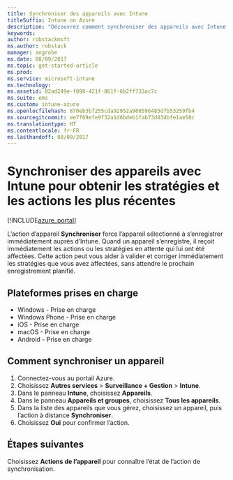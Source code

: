 ```yaml
---
title: Synchroniser des appareils avec Intune
titleSuffix: Intune on Azure
description: "Découvrez comment synchroniser des appareils avec Intune pour obtenir les stratégies et les actions les plus récentes."
keywords: 
author: robstackmsft
ms.author: robstack
manager: angrobe
ms.date: 08/09/2017
ms.topic: get-started-article
ms.prod: 
ms.service: microsoft-intune
ms.technology: 
ms.assetid: 02ad249e-f098-421f-861f-6b2ff733ac7c
ms.suite: ems
ms.custom: intune-azure
ms.openlocfilehash: 870eb3bf255cda92952a908596485d7b53259fb4
ms.sourcegitcommit: ee7f69efe9f32a1d6bdeb1fab73d03dbfe1ae58c
ms.translationtype: HT
ms.contentlocale: fr-FR
ms.lasthandoff: 08/09/2017
---
```

# <a name="sync-devices-with-intune-to-get-the-latest-policies-and-actions"></a>Synchroniser des appareils avec Intune pour obtenir les stratégies et les actions les plus récentes


[!INCLUDE[azure_portal](./includes/azure_portal.md)]

L’action d’appareil **Synchroniser** force l’appareil sélectionné à s’enregistrer immédiatement auprès d’Intune. Quand un appareil s’enregistre, il reçoit immédiatement les actions ou les stratégies en attente qui lui ont été affectées.  Cette action peut vous aider à valider et corriger immédiatement les stratégies que vous avez affectées, sans attendre le prochain enregistrement planifié.

## <a name="supported-platforms"></a>Plateformes prises en charge

- Windows - Prise en charge
- Windows Phone - Prise en charge
- iOS - Prise en charge
- macOS - Prise en charge
- Android - Prise en charge

## <a name="how-to-sync-a-device"></a>Comment synchroniser un appareil

1. Connectez-vous au portail Azure.
2. Choisissez **Autres services** > **Surveillance + Gestion** > **Intune**.
3. Dans le panneau **Intune**, choisissez **Appareils**.
4. Dans le panneau **Appareils et groupes**, choisissez **Tous les appareils**.
5. Dans la liste des appareils que vous gérez, choisissez un appareil, puis l’action à distance **Synchroniser**.
7. Choisissez **Oui** pour confirmer l’action.

## <a name="next-steps"></a>Étapes suivantes

Choisissez **Actions de l’appareil** pour connaître l’état de l’action de synchronisation. 
